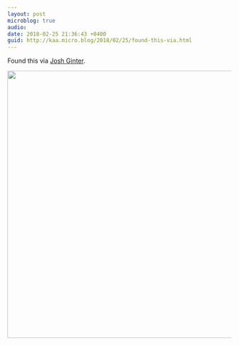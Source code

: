 ```yaml
---
layout: post
microblog: true
audio: 
date: 2018-02-25 21:36:43 +0400
guid: http://kaa.micro.blog/2018/02/25/found-this-via.html
---
```

Found this via [Josh Ginter](https://thenewsprint.co/2018/02/25/sunday-edition-022518/). 

<img src="https://micro.kaa.bz/uploads/2018/adb6adc0e5.jpg" width="600" height="600" />
